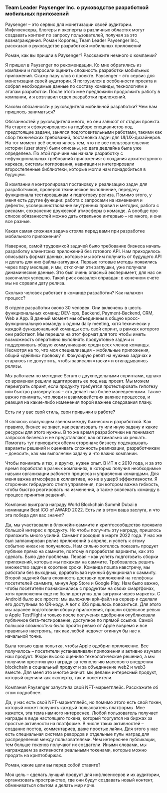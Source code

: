 ### Team Leader Paysenger Inc. о руководстве разработкой мобильных приложений

Paysenger – это сервис для монетизации своей аудитории. Инфлюенсеры, блогеры и эксперты в различных областях могут создавать контент по запросу пользователей, получая за это вознаграждения. Роман Коропец, Team Leader Paysenger Inc., рассказал о руководстве разработкой мобильных приложений

Роман, как вы пришли в Paysenger? Расскажите немного о компании?

Я пришел в Paysenger по рекомендации. Ко мне обратились из компании и попросили оценить сложность разработки мобильных приложений. Скажу пару слов о проекте. Paysenger – это сервис для монетизации своей аудитории. Я погрузился в особенности проекта и собрал необходимые данные по составу команды, технологиям и этапам разработки. После этого мне предложили продолжить работу в компании, и я возглавил отдел разработки приложений.


Каковы обязанности у руководителя мобильной разработки? Чем вам пришлось заниматься?

Обязанностей у руководителя много, но они зависят от стадии проекта. На старте я сфокусировался на подборе специалистов под предстоящие задачи, занялся подготовительными работами, такими как сбор технических требований, постановка задач для UI/UX-дизайнеров. На тот момент всё осложнялось тем, что не все пользовательские истории (user story) были описаны, но дата дедлайна была уже определена. По этой причине мы начали разработку с нефункциональных требований приложения: с создания архитектурного каркаса, системы логирования, навигации и интегрировали второстепенные библиотеки, которые могли нам понадобиться в будущем.

В компании я контролировал постановку и реализацию задач для разработчиков, проверял техническое выполнение, передачу функционала тестировщикам и подготовку релиза. Помимо этого, у меня есть другие функции: работа с запросами на изменения и дефекты, усовершенствование внутренних правил и методик, работа с рисками, сохранение дружеской атмосферы в команде. А вообще про список обязанностей можно дать отдельное интервью – их много, и они все разные.

Какая самая сложная задача стояла перед вами при разработке мобильного приложения?

Наверное, самой трудоемкой задачей было требование бизнеса начать разработку клиентских приложений без готового API. Нам приходилось описывать формат данных, которые мы хотим получить от будущего API и делать для них файлы-заглушки. Первые готовые методы появились через пару месяцев, и мы, отключая эти заглушки, уже получали динамические данные. Это был очень опасный эксперимент, для нас он закончился успешно. Такой риск оказался оправдан: в конечном счете мы не сорвали дату релиза.

Сколько человек работает в команде разработки? Как налажен процесс?

В отделе разработки около 30 человек. Они включены в шесть функциональных команд: DEV-ops, Backend, Payment-Backend, CRM, Web и App. В данный момент мы объединены в общую кросс-функциональную команду с одним daily meeting, хотя технически у каждой функциональной команды есть свой спринт, в рамках которого они работают. Мы перешли на этот формат для того чтобы иметь возможность оперативно выполнять продуктовые задачи и поддерживать общую коммуникацию среди всех членов команды. Несмотря на то, что моя специализация – мобильные приложения, общий «дейлик» провожу я. Фокусирую ребят на нужных задачах и стараюсь не допустить, чтобы зависали «таски» и откладывались релизы.

Мы работаем по методике Scrum с двухнедельными спринтами, однако со временем решили адаптировать ее под наш проект. Мы можем переиграть спринт, если продукту требуется протестировать гипотезу или быстро развернуться – это делает нас более маневренными. Также важно понимать, что люди и взаимодействия важнее процессов, и реакция на какие-либо изменения порой важнее следования плану.

Есть ли у вас свой стиль, свои привычки в работе?

Я являюсь связующим звеном между бизнесом и разработкой. Как правило, бизнес не знает, как реализовать ту или иную задачу и какие ресурсы для этого нужны. В то же время разработчики не понимают запросов бизнеса и не представляют, как оптимально их решать. Помогать тут приходится обеим сторонам: бизнесу подсказывать варианты решений и оценивать сложность реализации, разработчикам – доносить, как мы выполняем задачу и что важно компании.

Чтобы понимать и тех, и других, нужен опыт. В ИТ я с 2010 года, и за это время поработал в разных компаниях, в которых получил необходимые навыки организации рабочего процесса и управления командами. Для меня важна атмосфера в коллективе, но не в ущерб эффективности. Я сторонник гибридного стиля управления, при котором важна гибкость, чтобы быстро реагировать на изменения, а также вовлекать команду в процесс принятия решений.

Компания выиграла награду World Blockchain Summit Dubai в номинации Best ICO of AWARD 2022. Есть ли в этом ваша заслуга, и что эта победа для вас значит?

Да, мы участвовали в блокчейн-саммите и криптосообщество проявило большой интерес к продукту. Но чтобы получить эту награду, пришлось приложить много усилий. Саммит проходил в марте 2022 года. У нас же был запланирован релиз приложений в апреле, и успеть к этому событию никак не получалось. Нам сильно хотелось показать продукт публике прямо на саммите, поэтому я проработал варианты, как это сделать. Было две проблемы. Первая – как успеть подготовить сборки приложений, которые мы покажем на саммите. Требовалось решить множество задач в короткие сроки. Команда пошла навстречу, мы работали без выходных, дорабатывая нужный функционал к саммиту. Второй задачей была сложность доставки приложений на телефоны посетителей  саммита, минуя App Store и Google Play. Нам было важно, чтобы посетители познакомились с продуктом на своих смартфонах, хотя приложения еще не были доступны для загрузки через маркеты. С Android было все просто: мы выложили apk-файл на сервер и сделали его доступным по QR-коду. А вот с iOS пришлось повозиться. Для этого мы заранее подготовили сборку приложения, прошли отдельное ревью в Apple TestFlight и только после получения одобрения опубликовали публичное бета-тестирование, доступное по прямой ссылке. Самой большой сложностью было пройти ревью от Apple вовремя и все правильно настроить, так как любой недочет откинул бы нас к начальной точке.

Была только одна попытка, чтобы Apple одобрил приложение. Все получилось – посетители устанавливали приложения и активно изучали наш продукт. Жюри высоко оценило технологические решения, а мы получили престижную награду за технологию массового внедрения blockchain в социальный продукт и за объединение web2 и web3 вместе. Для меня это многое значит: мы делаем интересный продукт, который оценили как эксперты, так и посетители.

Компания Paysenger запустила свой NFT-маркетплейс. Расскажите об этом подробнее.

Да, у нас есть свой NFT-маркетплейс, но помимо этого есть свой токен, который может получить каждый пользователь платформы. Мне кажется, эта тема намного интереснее. Любой пользователь получает награды в виде настоящего токена, который торгуется на биржах за простые активности на платформе. В числе таких активностей – создание постов, комментариев, даже простые лайки. Для этого у нас есть специальная система ревордов и отдельные пулы наград для распределения между пользователями. Чем интереснее публикации, тем больше токенов получают их создатели. Иными словами, мы награждаем за активности реальными токенами, которые можно продать на криптобиржах.

Роман, какие цели вы перед собой ставите?

Моя цель – сделать лучший продукт для инфлюенсеров и их аудитории, организовать пространство, где они будут создавать новый контент, обмениваться опытом и делать мир ярче.





